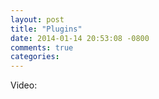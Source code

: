 ```yaml
---
layout: post
title: "Plugins"
date: 2014-01-14 20:53:08 -0800
comments: true
categories: 
---
```


<!-- more -->

Video: 